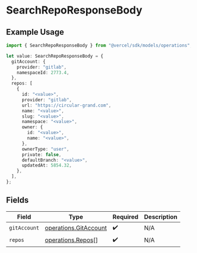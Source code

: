 # SearchRepoResponseBody

## Example Usage

```typescript
import { SearchRepoResponseBody } from "@vercel/sdk/models/operations";

let value: SearchRepoResponseBody = {
  gitAccount: {
    provider: "gitlab",
    namespaceId: 2773.4,
  },
  repos: [
    {
      id: "<value>",
      provider: "gitlab",
      url: "https://circular-grand.com",
      name: "<value>",
      slug: "<value>",
      namespace: "<value>",
      owner: {
        id: "<value>",
        name: "<value>",
      },
      ownerType: "user",
      private: false,
      defaultBranch: "<value>",
      updatedAt: 5854.32,
    },
  ],
};
```

## Fields

| Field                                                          | Type                                                           | Required                                                       | Description                                                    |
| -------------------------------------------------------------- | -------------------------------------------------------------- | -------------------------------------------------------------- | -------------------------------------------------------------- |
| `gitAccount`                                                   | [operations.GitAccount](../../models/operations/gitaccount.md) | :heavy_check_mark:                                             | N/A                                                            |
| `repos`                                                        | [operations.Repos](../../models/operations/repos.md)[]         | :heavy_check_mark:                                             | N/A                                                            |